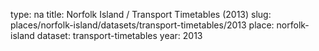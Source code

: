 type: na
title: Norfolk Island / Transport Timetables (2013)
slug: places/norfolk-island/datasets/transport-timetables/2013
place: norfolk-island
dataset: transport-timetables
year: 2013
